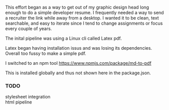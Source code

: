 This effort began as a way to get out of my graphic design head long enough to do a simple developer resume. I frequently needed a way to send a recruiter the link while away from a desktop. I wanted it to be clean, text searchable, and easy to iterate since I tend to change assignments or focus every couple of years.

The inital pipeline was using a Linux cli called Latex pdf.

Latex began having installation issus and was losing its dependencies. Overall too fussy to make a simple pdf.

I switched to an npm tool
https://www.npmjs.com/package/md-to-pdf

This is installed globally and thus not shown here in the package.json.

### TODO

stylesheet integration  
html pipeline
